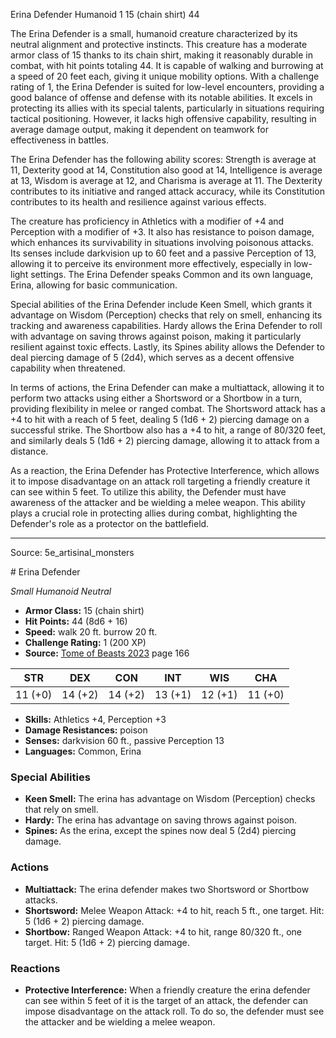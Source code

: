 <MonsterName/>Erina Defender</MonsterName>
<CreatureType/>Humanoid</CreatureType>
<CR/>1</CR>
<AC/>15 (chain shirt)</AC>
<HP/>44</HP>
<summary>The Erina Defender is a small, humanoid creature characterized by its neutral alignment and protective instincts. This creature has a moderate armor class of 15 thanks to its chain shirt, making it reasonably durable in combat, with hit points totaling 44. It is capable of walking and burrowing at a speed of 20 feet each, giving it unique mobility options. With a challenge rating of 1, the Erina Defender is suited for low-level encounters, providing a good balance of offense and defense with its notable abilities. It excels in protecting its allies with its special talents, particularly in situations requiring tactical positioning. However, it lacks high offensive capability, resulting in average damage output, making it dependent on teamwork for effectiveness in battles.</summary>

<detail>

The Erina Defender has the following ability scores: Strength is average at 11, Dexterity good at 14, Constitution also good at 14, Intelligence is average at 13, Wisdom is average at 12, and Charisma is average at 11. The Dexterity contributes to its initiative and ranged attack accuracy, while its Constitution contributes to its health and resilience against various effects.

The creature has proficiency in Athletics with a modifier of +4 and Perception with a modifier of +3. It also has resistance to poison damage, which enhances its survivability in situations involving poisonous attacks. Its senses include darkvision up to 60 feet and a passive Perception of 13, allowing it to perceive its environment more effectively, especially in low-light settings. The Erina Defender speaks Common and its own language, Erina, allowing for basic communication.

Special abilities of the Erina Defender include Keen Smell, which grants it advantage on Wisdom (Perception) checks that rely on smell, enhancing its tracking and awareness capabilities. Hardy allows the Erina Defender to roll with advantage on saving throws against poison, making it particularly resilient against toxic effects. Lastly, its Spines ability allows the Defender to deal piercing damage of 5 (2d4), which serves as a decent offensive capability when threatened.

In terms of actions, the Erina Defender can make a multiattack, allowing it to perform two attacks using either a Shortsword or a Shortbow in a turn, providing flexibility in melee or ranged combat. The Shortsword attack has a +4 to hit with a reach of 5 feet, dealing 5 (1d6 + 2) piercing damage on a successful strike. The Shortbow also has a +4 to hit, a range of 80/320 feet, and similarly deals 5 (1d6 + 2) piercing damage, allowing it to attack from a distance.

As a reaction, the Erina Defender has Protective Interference, which allows it to impose disadvantage on an attack roll targeting a friendly creature it can see within 5 feet. To utilize this ability, the Defender must have awareness of the attacker and be wielding a melee weapon. This ability plays a crucial role in protecting allies during combat, highlighting the Defender's role as a protector on the battlefield.</detail>



---

Source: 5e_artisinal_monsters

<statblock>
# Erina Defender

*Small* *Humanoid* *Neutral*

- **Armor Class:** 15 (chain shirt)
- **Hit Points:** 44 (8d6 + 16)
- **Speed:** walk 20 ft. burrow 20 ft.
- **Challenge Rating:** 1 (200 XP)
- **Source:** [Tome of Beasts 2023](https://koboldpress.com/kpstore/product/tome-of-beasts-1-2023-edition/) page 166

| STR | DEX | CON | INT | WIS | CHA |
| --- | --- | --- | --- | --- | --- |
| 11 (+0) | 14 (+2) | 14 (+2) | 13 (+1) | 12 (+1) | 11 (+0) |

- **Skills:** Athletics +4, Perception +3
- **Damage Resistances:** poison
- **Senses:** darkvision 60 ft., passive Perception 13
- **Languages:** Common, Erina

### Special Abilities

- **Keen Smell:** The erina has advantage on Wisdom (Perception) checks that rely on smell.
- **Hardy:** The erina has advantage on saving throws against poison.
- **Spines:** As the erina, except the spines now deal 5 (2d4) piercing damage.

### Actions

- **Multiattack:** The erina defender makes two Shortsword or Shortbow attacks.
- **Shortsword:** Melee Weapon Attack: +4 to hit, reach 5 ft., one target. Hit: 5 (1d6 + 2) piercing damage.
- **Shortbow:** Ranged Weapon Attack: +4 to hit, range 80/320 ft., one target. Hit: 5 (1d6 + 2) piercing damage.

### Reactions

- **Protective Interference:** When a friendly creature the erina defender can see within 5 feet of it is the target of an attack, the defender can impose disadvantage on the attack roll. To do so, the defender must see the attacker and be wielding a melee weapon.
</statblock>


